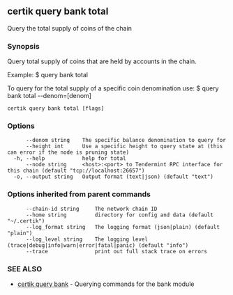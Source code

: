 ## certik query bank total

Query the total supply of coins of the chain

### Synopsis

Query total supply of coins that are held by accounts in the chain.

Example:
  $ <appd> query bank total

To query for the total supply of a specific coin denomination use:
  $ <appd> query bank total --denom=[denom]

```
certik query bank total [flags]
```

### Options

```
      --denom string    The specific balance denomination to query for
      --height int      Use a specific height to query state at (this can error if the node is pruning state)
  -h, --help            help for total
      --node string     <host>:<port> to Tendermint RPC interface for this chain (default "tcp://localhost:26657")
  -o, --output string   Output format (text|json) (default "text")
```

### Options inherited from parent commands

```
      --chain-id string     The network chain ID
      --home string         directory for config and data (default "~/.certik")
      --log_format string   The logging format (json|plain) (default "plain")
      --log_level string    The logging level (trace|debug|info|warn|error|fatal|panic) (default "info")
      --trace               print out full stack trace on errors
```

### SEE ALSO

* [certik query bank](certik_query_bank.md)	 - Querying commands for the bank module


